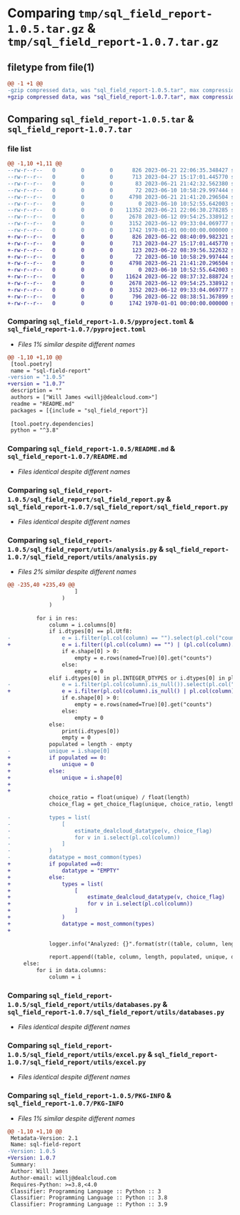# Comparing `tmp/sql_field_report-1.0.5.tar.gz` & `tmp/sql_field_report-1.0.7.tar.gz`

## filetype from file(1)

```diff
@@ -1 +1 @@
-gzip compressed data, was "sql_field_report-1.0.5.tar", max compression
+gzip compressed data, was "sql_field_report-1.0.7.tar", max compression
```

## Comparing `sql_field_report-1.0.5.tar` & `sql_field_report-1.0.7.tar`

### file list

```diff
@@ -1,10 +1,11 @@
--rw-r--r--   0        0        0      826 2023-06-21 22:06:35.348427 sql_field_report-1.0.5/pyproject.toml
--rw-r--r--   0        0        0      713 2023-04-27 15:17:01.445770 sql_field_report-1.0.5/README.md
--rw-r--r--   0        0        0       83 2023-06-21 21:42:32.562380 sql_field_report-1.0.5/sql_field_report/__init__.py
--rw-r--r--   0        0        0       72 2023-06-10 10:58:29.997444 sql_field_report-1.0.5/sql_field_report/__main__.py
--rw-r--r--   0        0        0     4798 2023-06-21 21:41:20.296504 sql_field_report-1.0.5/sql_field_report/sql_field_report.py
--rw-r--r--   0        0        0        0 2023-06-10 10:52:55.642003 sql_field_report-1.0.5/sql_field_report/utils/__init__.py
--rw-r--r--   0        0        0    11352 2023-06-21 22:06:30.278285 sql_field_report-1.0.5/sql_field_report/utils/analysis.py
--rw-r--r--   0        0        0     2678 2023-06-12 09:54:25.338912 sql_field_report-1.0.5/sql_field_report/utils/databases.py
--rw-r--r--   0        0        0     3152 2023-06-12 09:33:04.069777 sql_field_report-1.0.5/sql_field_report/utils/excel.py
--rw-r--r--   0        0        0     1742 1970-01-01 00:00:00.000000 sql_field_report-1.0.5/PKG-INFO
+-rw-r--r--   0        0        0      826 2023-06-22 08:40:09.982321 sql_field_report-1.0.7/pyproject.toml
+-rw-r--r--   0        0        0      713 2023-04-27 15:17:01.445770 sql_field_report-1.0.7/README.md
+-rw-r--r--   0        0        0      123 2023-06-22 08:39:56.322632 sql_field_report-1.0.7/sql_field_report/__init__.py
+-rw-r--r--   0        0        0       72 2023-06-10 10:58:29.997444 sql_field_report-1.0.7/sql_field_report/__main__.py
+-rw-r--r--   0        0        0     4798 2023-06-21 21:41:20.296504 sql_field_report-1.0.7/sql_field_report/sql_field_report.py
+-rw-r--r--   0        0        0        0 2023-06-10 10:52:55.642003 sql_field_report-1.0.7/sql_field_report/utils/__init__.py
+-rw-r--r--   0        0        0    11624 2023-06-22 08:37:32.888724 sql_field_report-1.0.7/sql_field_report/utils/analysis.py
+-rw-r--r--   0        0        0     2678 2023-06-12 09:54:25.338912 sql_field_report-1.0.7/sql_field_report/utils/databases.py
+-rw-r--r--   0        0        0     3152 2023-06-12 09:33:04.069777 sql_field_report-1.0.7/sql_field_report/utils/excel.py
+-rw-r--r--   0        0        0      796 2023-06-22 08:38:51.367899 sql_field_report-1.0.7/sql_field_report/utils/file_utils.py
+-rw-r--r--   0        0        0     1742 1970-01-01 00:00:00.000000 sql_field_report-1.0.7/PKG-INFO
```

### Comparing `sql_field_report-1.0.5/pyproject.toml` & `sql_field_report-1.0.7/pyproject.toml`

 * *Files 1% similar despite different names*

```diff
@@ -1,10 +1,10 @@
 [tool.poetry]
 name = "sql-field-report"
-version = "1.0.5"
+version = "1.0.7"
 description = ""
 authors = ["Will James <willj@dealcloud.com>"]
 readme = "README.md"
 packages = [{include = "sql_field_report"}]
 
 [tool.poetry.dependencies]
 python = "^3.8"
```

### Comparing `sql_field_report-1.0.5/README.md` & `sql_field_report-1.0.7/README.md`

 * *Files identical despite different names*

### Comparing `sql_field_report-1.0.5/sql_field_report/sql_field_report.py` & `sql_field_report-1.0.7/sql_field_report/sql_field_report.py`

 * *Files identical despite different names*

### Comparing `sql_field_report-1.0.5/sql_field_report/utils/analysis.py` & `sql_field_report-1.0.7/sql_field_report/utils/analysis.py`

 * *Files 2% similar despite different names*

```diff
@@ -235,40 +235,49 @@
                     ]
                 )
             )
 
         for i in res:
             column = i.columns[0]
             if i.dtypes[0] == pl.Utf8:
-                e = i.filter(pl.col(column) == "").select(pl.col("counts"))
+                e = i.filter((pl.col(column) == "") | (pl.col(column).is_null())).select(pl.col("counts"))
                 if e.shape[0] > 0:
                     empty = e.rows(named=True)[0].get("counts")
                 else:
                     empty = 0
             elif i.dtypes[0] in pl.INTEGER_DTYPES or i.dtypes[0] in pl.FLOAT_DTYPES:
-                e = i.filter(pl.col(column).is_null()).select(pl.col("counts"))
+                e = i.filter(pl.col(column).is_null() | pl.col(column).is_nan()).select(pl.col("counts"))
                 if e.shape[0] > 0:
                     empty = e.rows(named=True)[0].get("counts")
                 else:
                     empty = 0
             else:
                 print(i.dtypes[0])
                 empty = 0
             populated = length - empty
-            unique = i.shape[0]
+            if populated == 0:
+                unique = 0
+            else:
+                unique = i.shape[0]
+
+
             choice_ratio = float(unique) / float(length)
             choice_flag = get_choice_flag(unique, choice_ratio, length)
 
-            types = list(
-                [
-                    estimate_dealcloud_datatype(v, choice_flag)
-                    for v in i.select(pl.col(column))
-                ]
-            )
-            datatype = most_common(types)
+            if populated ==0:
+                datatype = "EMPTY"
+            else:
+                types = list(
+                    [
+                        estimate_dealcloud_datatype(v, choice_flag)
+                        for v in i.select(pl.col(column))
+                    ]
+                )
+                datatype = most_common(types)
+            
 
             logger.info("Analyzed: {}".format(str((table, column, length, populated, unique, datatype))))
 
             report.append((table, column, length, populated, unique, datatype))
     else:
         for i in data.columns:
             column = i
```

### Comparing `sql_field_report-1.0.5/sql_field_report/utils/databases.py` & `sql_field_report-1.0.7/sql_field_report/utils/databases.py`

 * *Files identical despite different names*

### Comparing `sql_field_report-1.0.5/sql_field_report/utils/excel.py` & `sql_field_report-1.0.7/sql_field_report/utils/excel.py`

 * *Files identical despite different names*

### Comparing `sql_field_report-1.0.5/PKG-INFO` & `sql_field_report-1.0.7/PKG-INFO`

 * *Files 1% similar despite different names*

```diff
@@ -1,10 +1,10 @@
 Metadata-Version: 2.1
 Name: sql-field-report
-Version: 1.0.5
+Version: 1.0.7
 Summary: 
 Author: Will James
 Author-email: willj@dealcloud.com
 Requires-Python: >=3.8,<4.0
 Classifier: Programming Language :: Python :: 3
 Classifier: Programming Language :: Python :: 3.8
 Classifier: Programming Language :: Python :: 3.9
```

